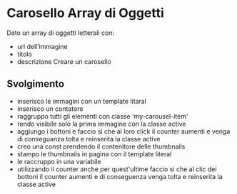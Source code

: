 Carosello Array di Oggetti
===
Dato un array di oggetti letterali con:
 - url dell’immagine
 - titolo
 - descrizione
Creare un carosello
## Svolgimento 
- inserisco le immagini con un template litaral 
- inserisco un contatore 
- raggruppo tutti gli elementi con classe 'my-carousel-item'
- rendo visibile solo la prima immagine con la classe active 
- aggiungo i bottoni e faccio si che al loro click il counter aumenti e venga di conseguanza tolta e reinserita la classe active 
- creo una const prendendo il contenitore delle thumbnails
- stampo le thumbnails in pagina con il template literal 
- le raccruppo in una variabile 
- utilizzando il counter anche per quest'ultime faccio si che al clic dei bottoni il counter aumenti e di conseguenza venga tolta e reinserita la classe active 

